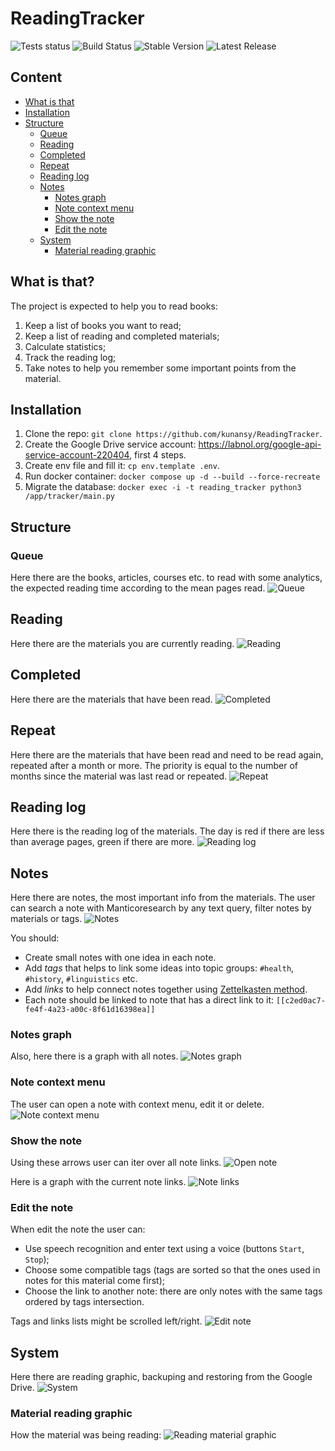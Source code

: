 # ReadingTracker
![Tests status](https://github.com/kunansy/ReadingTracker/actions/workflows/python-app.yml/badge.svg)
![Build Status](https://github.com/kunansy/ReadingTracker/actions/workflows/buildx-docker-image.yml/badge.svg)
![Stable Version](https://img.shields.io/github/v/tag/kunansy/ReadingTracker)
![Latest Release](https://img.shields.io/github/v/release/kunansy/ReadingTracker?color=%233D9970)

## Content
- [What is that](#what-is-that)
- [Installation](#installation)
- [Structure](#structure)
  - [Queue](#queue)
  - [Reading](#reading)
  - [Completed](#completed)
  - [Repeat](#repeat)
  - [Reading log](#reading-log)
  - [Notes](#notes)
    - [Notes graph](#notes-graph)
    - [Note context menu](#note-context-menu)
    - [Show the note](#show-the-note)
    - [Edit the note](#edit-the-note)
  - [System](#system)
    - [Material reading graphic](#material-reading-graphic)

## What is that?
The project is expected to help you to read books:
1. Keep a list of books you want to read;
2. Keep a list of reading and completed materials;
3. Calculate statistics;
4. Track the reading log;
5. Take notes to help you remember some important points from the material.

## Installation
1. Clone the repo: `git clone https://github.com/kunansy/ReadingTracker`.
2. Create the Google Drive service account: https://labnol.org/google-api-service-account-220404, first 4 steps.
3. Create env file and fill it: `cp env.template .env`.
4. Run docker container: `docker compose up -d --build --force-recreate`
5. Migrate the database: `docker exec -i -t reading_tracker python3 /app/tracker/main.py`

## Structure
### Queue
Here there are the books, articles, courses etc. to read with some analytics, 
the expected reading time according to the mean pages read.
![Queue](docs/queue.png)

## Reading
Here there are the materials you are currently reading.
![Reading](docs/reading.png)

## Completed
Here there are the materials that have been read.
![Completed](docs/completed.png)

## Repeat
Here there are the materials that have been read and need to be read again, repeated after a month or more.
The priority is equal to the number of months since the material was last read or repeated.
![Repeat](docs/repeat.png)

## Reading log
Here there is the reading log of the materials. The day is red if 
there are less than average pages, green if there are more.
![Reading log](docs/reading_log.png)

## Notes
Here there are notes, the most important info from the materials. 
The user can search a note with Manticoresearch by any text query, 
filter notes by materials or tags.
![Notes](docs/notes.png)

You should:
* Create small notes with one idea in each note.
* Add _tags_ that helps to link some ideas into topic groups: `#health`, `#history`, `#linguistics` etc.
* Add _links_ to help connect notes together using [Zettelkasten method](https://writingcooperative.com/zettelkasten-how-one-german-scholar-was-so-freakishly-productive-997e4e0ca125).
* Each note should be linked to note that has a direct link to it: `[[c2ed0ac7-fe4f-4a23-a00c-8f61d16398ea]]`

### Notes graph
Also, here there is a graph with all notes.
![Notes graph](docs/notes_graph.png)

### Note context menu
The user can open a note with context menu, edit it or delete.
![Note context menu](docs/note_context_menu.png)

### Show the note
Using these arrows user can iter over all note links.
![Open note](docs/open_note.png)

Here is a graph with the current note links.
![Note links](docs/note_links.png)

### Edit the note
When edit the note the user can:
* Use speech recognition and enter text using a voice (buttons `Start`, `Stop`);
* Choose some compatible tags (tags are sorted so that the ones used in notes for this material come first);
* Choose the link to another note: there are only notes with the same tags ordered by tags intersection.

Tags and links lists might be scrolled left/right.
![Edit note](docs/edit_note.png)

## System
Here there are reading graphic, backuping and restoring from the Google Drive.
![System](docs/system.png)

### Material reading graphic
How the material was being reading:
![Reading material graphic](docs/reading_material.png)
